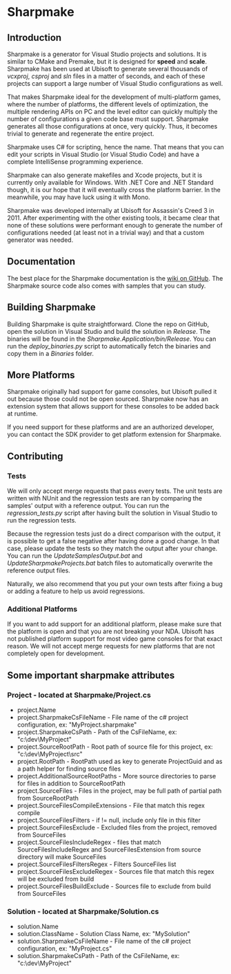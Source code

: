 # Sharpmake


## Introduction
Sharpmake is a generator for Visual Studio projects and solutions. It is
similar to CMake and Premake, but it is designed for **speed** and
**scale**. Sharpmake has been used at Ubisoft to generate several thousands
of *vcxproj*, *csproj* and *sln* files in a matter of seconds, and each of
these projects can support a large number of Visual Studio configurations as
well.

That makes Sharpmake ideal for the development of multi-platform games, where
the number of platforms, the different levels of optimization, the multiple
rendering APIs on PC and the level editor can quickly multiply the number of
configurations a given code base must support. Sharpmake generates all those
configurations at once, very quickly. Thus, it becomes trivial to generate
and regenerate the entire project.

Sharpmake uses C# for scripting, hence the name. That means that you can edit
your scripts in Visual Studio (or Visual Studio Code) and have a complete
IntelliSense programming experience.

Sharpmake can also generate makefiles and Xcode projects, but it is currently
only available for Windows. With .NET Core and .NET Standard though, it is
our hope that it will eventually cross the platform barrier. In the
meanwhile, you may have luck using it with Mono.

Sharpmake was developed internally at Ubisoft for Assassin's Creed 3 in 2011.
After experimenting with the other existing tools, it became clear that none
of these solutions were performant enough to generate the number of
configurations needed (at least not in a trivial way) and that a custom
generator was needed.


## Documentation
The best place for the Sharpmake documentation is the
[wiki on GitHub](https://github.com/ubisoftinc/Sharpmake/wiki). The Sharpmake
source code also comes with samples that you can study.


## Building Sharpmake
Building Sharpmake is quite straightforward. Clone the repo on GitHub, open the
solution in Visual Studio and build the solution in *Release*. The binaries
will be found in the *Sharpmake.Application/bin/Release*. You can run the
*deploy_binaries.py* script to automatically fetch the binaries and copy them
in a *Binaries* folder.


## More Platforms
Sharpmake originally had support for game consoles, but Ubisoft pulled it out
because those could not be open sourced. Sharpmake now has an extension system
that allows support for these consoles to be added back at runtime.

If you need support for these platforms and are an authorized developer, you
can contact the SDK provider to get platform extension for Sharpmake.


## Contributing

### Tests
We will only accept merge requests that pass every tests. The unit tests are
written with NUnit and the regression tests are ran by comparing the samples'
output with a reference output. You can run the *regression_tests.py* script
after having built the solution in Visual Studio to run the regression tests.

Because the regression tests just do a direct comparison with the output, it is
possible to get a false negative after having done a good change. In that case,
please update the tests so they match the output after your change. You can run
the *UpdateSamplesOutput.bat* and *UpdateSharpmakeProjects.bat* batch files to
automatically overwrite the reference output files.

Naturally, we also recommend that you put your own tests after fixing a bug or
adding a feature to help us avoid regressions.

### Additional Platforms
If you want to add support for an additional platform, please make sure that
the platform is open and that you are not breaking your NDA. Ubisoft has not
published platform support for most video game consoles for that exact reason.
We will not accept merge requests for new platforms that are not completely
open for development.


## Some important sharpmake attributes

### Project - located at Sharpmake/Project.cs
- project.Name
- project.SharpmakeCsFileName - File name of the c# project configuration, ex: "MyProject.sharpmake"
- project.SharpmakeCsPath - Path of the CsFileName, ex: "c:\dev\MyProject"
- project.SourceRootPath - Root path of source file for this project, ex: "c:\dev\MyProject\src"
- project.RootPath - RootPath used as key to generate ProjectGuid and as a path helper for finding source files
- project.AdditionalSourceRootPaths - More source directories to parse for files in addition to SourceRootPath
- project.SourceFiles - Files in the project, may be full path of partial path from SourceRootPath
- project.SourceFilesCompileExtensions - File that match this regex compile
- project.SourceFilesFilters - if !=  null, include only file in this filter
- project.SourceFilesExclude - Excluded files from the project, removed from SourceFiles
- project.SourceFilesIncludeRegex - files that match SourceFilesIncludeRegex and SourceFilesExtension from source directory will make SourceFiles
- project.SourceFilesFiltersRegex - Filters SourceFiles list
- project.SourceFilesExcludeRegex - Sources file that match this regex will be excluded from build
- project.SourceFilesBuildExclude - Sources file to exclude from build from SourceFiles


### Solution - located at Sharpmake/Solution.cs
- solution.Name
- solution.ClassName - Solution Class Name, ex: "MySolution"
- solution.SharpmakeCsFileName - File name of the c# project configuration, ex: "MyProject.cs"
- solution.SharpmakeCsPath - Path of the CsFileName, ex: "c:\dev\MyProject"
